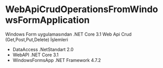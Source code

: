 # WebApiCrudOperationsFromWindowsFormApplication
Windows Form uygulamasından .NET Core 3.1 Web Api Crud (Get,Post,Put,Delete) İşlemleri

* DataAccess .NetStandart 2.0
* WebAPI .NET Core 3.1
* WindowsFormsApp .NET Framework 4.7.2
